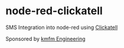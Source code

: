 # node-red-clickatell

SMS Integration into node-red using <a href="http://www.clickatell.com">Clickatell</a>

Sponsored by <a href="https://kmfm.co.uk">kmfm Engineering</a>



